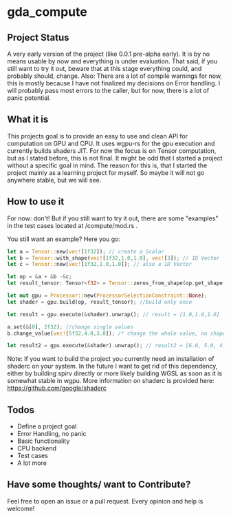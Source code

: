 # gda_compute
## Project Status
A very early version of the project (like 0.0.1 pre-alpha early). It is by no means usable by now and everything is under evaluation. That said, if you still want to try it out, 
beware that at this stage everything could, and probably should, change.
Also: There are a lot of compile warnings for now, this is mostly because I have not finalized my decisions on Error handling. I will probably 
pass most errors to the caller, but for now, there is a lot of panic potential.

## What it is
This projects goal is to provide an easy to use and clean API for computation on GPU and CPU. It uses wgpu-rs for the gpu execution and currently builds shaders JIT.
For now the focus is on Tensor computation, but as I 
stated before, this is not final. It might be odd that I started a project without a specific goal in mind. The reason for this is, that I
started the project mainly as a learning project for myself. So maybe it will not go anywhere stable, but we will see.

## How to use it
For now: don't! But if you still want to try it out, there are some "examples" in the test cases located at /compute/mod.rs .

You still want an example? Here you go:
```rust
let a = Tensor::new(vec![1f32]); // create a Scalar
let b = Tensor::with_shape(vec![1f32,1.0,1.0], vec![3]); // 1D Vector 
let c = Tensor::new(vec![1f32,1.0,1.0]); // also a 1D Vector

let op = &a + &b -&c;    
let result_tensor: Tensor<f32> = Tensor::zeros_from_shape(op.get_shape()); /* just important for the result type, the shape could actually be infered */

let mut gpu = Processor::new(ProcessorSelectionConstraint::None);
let shader = gpu.build(op, result_tensor); //build only once 

let result = gpu.execute(&shader).unwrap(); // result = [1.0,1.0,1.0]

a.set(&[0], 2f32); //change single values
b.change_value(vec![5f32,4.0,3.0]); /* change the whole value, no shape changing for now */

let result2 = gpu.execute(&shader).unwrap(); // result2 = [6.0, 5.0, 4.0]
```

Note: If you want to build the project you currently need an installation of shaderc on your system. In the future I want to get rid of this dependency,
either by building spirv directly or more likely building WGSL as soon as it is somewhat stable in wgpu. 
More information on shaderc is provided here: https://github.com/google/shaderc

## Todos
- Define a project goal
- Error Handling, no panic
- Basic functionality
- CPU backend
- Test cases
- A lot more

## Have some thoughts/ want to Contribute?
Feel free to open an issue or a pull request. Every opinion and help is welcome!
